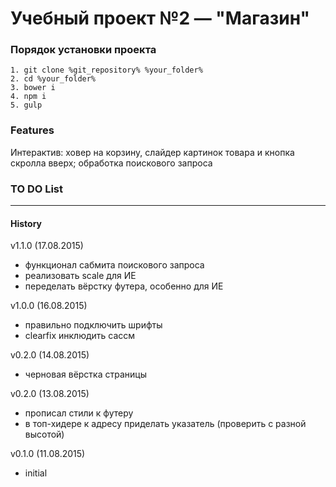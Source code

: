 # Учебный проект №2 — "Магазин"

### Порядок установки проекта

	1. git clone %git_repository% %your_folder%
	2. cd %your_folder%
	3. bower i
	4. npm i
	5. gulp

### Features ###
Интерактив: ховер на корзину, слайдер картинок товара и кнопка скролла вверх; обработка поискового запроса

### TO DO List ###

***

#### History ####
v1.1.0 (17.08.2015)
* функционал сабмита поискового запроса
* реализовать scale для ИЕ
* переделать вёрстку футера, особенно для ИЕ

v1.0.0 (16.08.2015)
* правильно подключить шрифты
* clearfix инклюдить сассм

v0.2.0 (14.08.2015)
* черновая вёрстка страницы

v0.2.0 (13.08.2015)
* прописал стили к футеру
* в топ-хидере к адресу приделать указатель (проверить с разной высотой)

v0.1.0 (11.08.2015)
* initial
